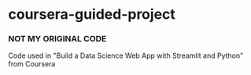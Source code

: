 # coursera-guided-project
### NOT MY ORIGINAL CODE
Code used in "Build a Data Science Web App with Streamlit and Python" from Coursera
